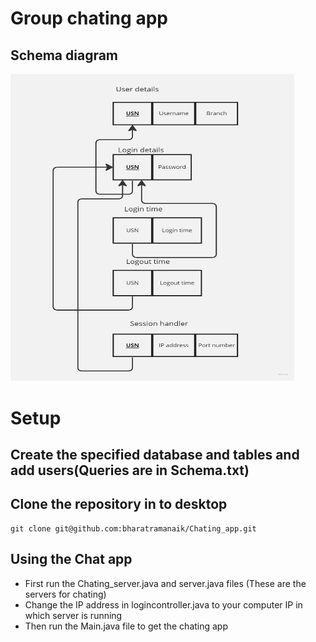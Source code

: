 # Group chating app
## Schema diagram
<img src="https://github.com/bharatramanaik/Chating_app/blob/main/Schemadi.jpg"
     alt="Schema" style="height: 13cm; width: 12cm;"
    />

# Setup
## Create the specified database and tables and add users(Queries are in Schema.txt)

## Clone the repository in to desktop
```
git clone git@github.com:bharatramanaik/Chating_app.git
```

## Using the Chat app
- First run the Chating_server.java and server.java files (These are the servers for chating)
- Change the IP address in logincontroller.java to your computer IP in which server is running 
- Then run the Main.java file to get the chating app








